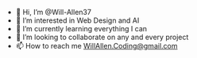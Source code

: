 - 👋 Hi, I’m @Will-Allen37
- 👀 I’m interested in Web Design and AI
- 🌱 I’m currently learning everything I can
- 💞️ I’m looking to collaborate on any and every project
- 📫 How to reach me WillAllen.Coding@gmail.com

<!---
Will-Allen37/Will-Allen37 is a ✨ special ✨ repository because its `README.md` (this file) appears on your GitHub profile.
You can click the Preview link to take a look at your changes.
--->
